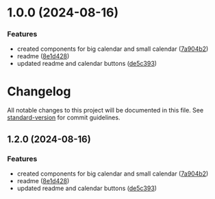 # 1.0.0 (2024-08-16)


### Features

* created components for big calendar and small calendar ([7a904b2](https://github.com/tuuguuwastaken/react-mn-calendar/commit/7a904b2b4ea9f6d30265678c0f37744bcedc4f97))
* readme ([8e1d428](https://github.com/tuuguuwastaken/react-mn-calendar/commit/8e1d4284bad43c8ec0b3068c145010e88e16a030))
* updated readme and calendar buttons ([de5c393](https://github.com/tuuguuwastaken/react-mn-calendar/commit/de5c393a4d8e1c1c327a23737f5fe60bb11367a2))

# Changelog

All notable changes to this project will be documented in this file. See [standard-version](https://github.com/conventional-changelog/standard-version) for commit guidelines.

## 1.2.0 (2024-08-16)


### Features

* created components for big calendar and small calendar ([7a904b2](https://github.com/tuuguuwastaken/react-mn-calendar/commit/7a904b2b4ea9f6d30265678c0f37744bcedc4f97))
* readme ([8e1d428](https://github.com/tuuguuwastaken/react-mn-calendar/commit/8e1d4284bad43c8ec0b3068c145010e88e16a030))
* updated readme and calendar buttons ([de5c393](https://github.com/tuuguuwastaken/react-mn-calendar/commit/de5c393a4d8e1c1c327a23737f5fe60bb11367a2))
